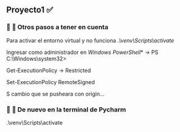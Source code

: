 ## Proyecto1 :white_check_mark:


### 🔹 :small_blue_diamond: Otros pasos a tener en cuenta


Para activar el entorno virtual y no funciona *.\venv\Scripts\activate*
	
Ingresar como administrador en *Windows PowerShell**  -> PS C:\Windows\system32> 


Get-ExecutionPolicy	-> Restricted	

Set-ExecutionPolicy RemoteSigned

S
cambio que se pusheara con origin...




### 🔹 :small_blue_diamond: De nuevo en la terminal de Pycharm

.\venv\Scripts\activate




